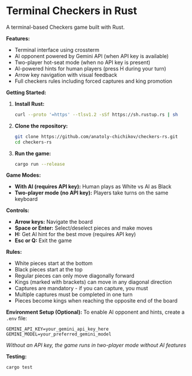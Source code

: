 # Terminal Checkers in Rust

A terminal-based Checkers game built with Rust.

**Features:**
- Terminal interface using crossterm
- AI opponent powered by Gemini API (when API key is available)
- Two-player hot-seat mode (when no API key is present)
- AI-powered hints for human players (press H during your turn)
- Arrow key navigation with visual feedback
- Full checkers rules including forced captures and king promotion

**Getting Started:**

1. **Install Rust:**
   ```bash
   curl --proto '=https' --tlsv1.2 -sSf https://sh.rustup.rs | sh
   ```
   
2. **Clone the repository:**
   ```bash
   git clone https://github.com/anatoly-chichikov/checkers-rs.git
   cd checkers-rs
   ```
   
3. **Run the game:**
   ```bash
   cargo run --release
   ```

**Game Modes:**
- **With AI (requires API key):** Human plays as White vs AI as Black
- **Two-player mode (no API key):** Players take turns on the same keyboard

**Controls:**
- **Arrow keys:** Navigate the board
- **Space or Enter:** Select/deselect pieces and make moves
- **H:** Get AI hint for the best move (requires API key)
- **Esc or Q:** Exit the game

**Rules:**
- White pieces start at the bottom
- Black pieces start at the top
- Regular pieces can only move diagonally forward
- Kings (marked with brackets) can move in any diagonal direction
- Captures are mandatory - if you can capture, you must
- Multiple captures must be completed in one turn
- Pieces become kings when reaching the opposite end of the board

**Environment Setup (Optional):**
To enable AI opponent and hints, create a `.env` file:
```env
GEMINI_API_KEY=your_gemini_api_key_here
GEMINI_MODEL=your_preferred_gemini_model
```
*Without an API key, the game runs in two-player mode without AI features*

**Testing:**
```bash
cargo test
```